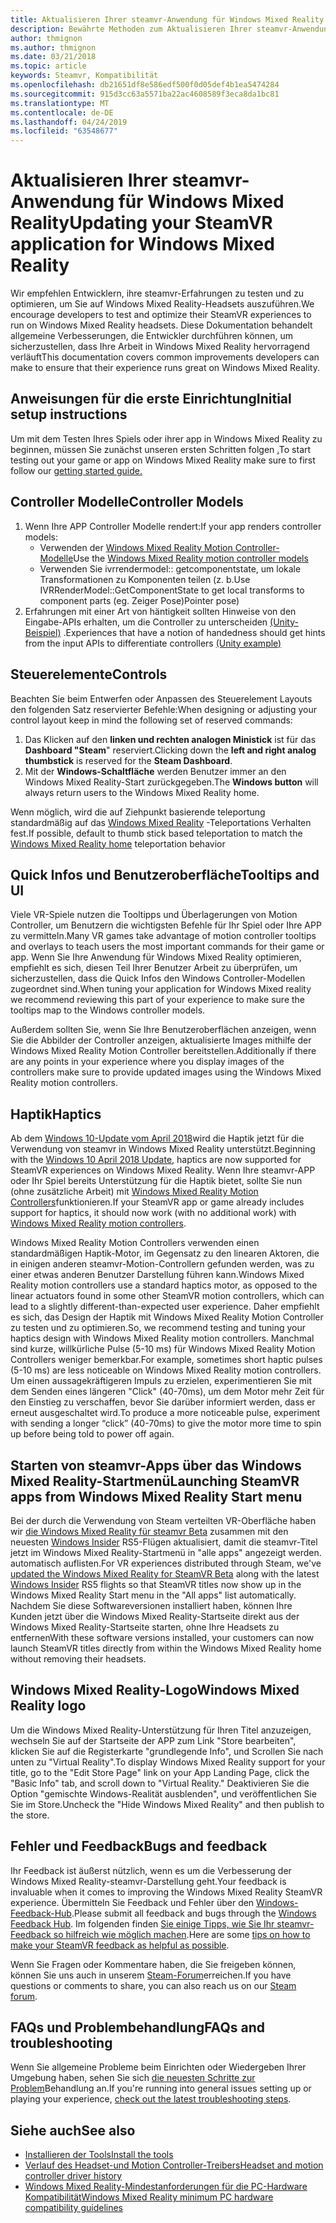 ```yaml
---
title: Aktualisieren Ihrer steamvr-Anwendung für Windows Mixed Reality
description: Bewährte Methoden zum Aktualisieren Ihrer steamvr-Anwendung, um die Kompatibilität mit Windows Mixed Reality-Headsets zu maximieren.
author: thmignon
ms.author: thmignon
ms.date: 03/21/2018
ms.topic: article
keywords: Steamvr, Kompatibilität
ms.openlocfilehash: db21651df8e586edf500f0d05def4b1ea5474284
ms.sourcegitcommit: 915d3cc63a5571ba22ac4608589f3eca8da1bc81
ms.translationtype: MT
ms.contentlocale: de-DE
ms.lasthandoff: 04/24/2019
ms.locfileid: "63548677"
---
```

# <a name="updating-your-steamvr-application-for-windows-mixed-reality"></a><span data-ttu-id="e6f42-104">Aktualisieren Ihrer steamvr-Anwendung für Windows Mixed Reality</span><span class="sxs-lookup"><span data-stu-id="e6f42-104">Updating your SteamVR application for Windows Mixed Reality</span></span>

<span data-ttu-id="e6f42-105">Wir empfehlen Entwicklern, ihre steamvr-Erfahrungen zu testen und zu optimieren, um Sie auf Windows Mixed Reality-Headsets auszuführen.</span><span class="sxs-lookup"><span data-stu-id="e6f42-105">We encourage developers to test and optimize their SteamVR experiences to run on Windows Mixed Reality headsets.</span></span> <span data-ttu-id="e6f42-106">Diese Dokumentation behandelt allgemeine Verbesserungen, die Entwickler durchführen können, um sicherzustellen, dass Ihre Arbeit in Windows Mixed Reality hervorragend verläuft</span><span class="sxs-lookup"><span data-stu-id="e6f42-106">This documentation covers common improvements developers can make to ensure that their experience runs great on Windows Mixed Reality.</span></span>

## <a name="initial-setup-instructions"></a><span data-ttu-id="e6f42-107">Anweisungen für die erste Einrichtung</span><span class="sxs-lookup"><span data-stu-id="e6f42-107">Initial setup instructions</span></span>

<span data-ttu-id="e6f42-108">Um mit dem Testen Ihres Spiels oder ihrer app in Windows Mixed Reality zu beginnen, müssen Sie zunächst unseren ersten Schritten folgen [.](http://aka.ms/WindowsMixedRealitySteamVR)</span><span class="sxs-lookup"><span data-stu-id="e6f42-108">To start testing out your game or app on Windows Mixed Reality make sure to first follow our [getting started guide.](http://aka.ms/WindowsMixedRealitySteamVR)</span></span>

## <a name="controller-models"></a><span data-ttu-id="e6f42-109">Controller Modelle</span><span class="sxs-lookup"><span data-stu-id="e6f42-109">Controller Models</span></span>
1. <span data-ttu-id="e6f42-110">Wenn Ihre APP Controller Modelle rendert:</span><span class="sxs-lookup"><span data-stu-id="e6f42-110">If your app renders controller models:</span></span>
    * <span data-ttu-id="e6f42-111">Verwenden der [Windows Mixed Reality Motion Controller-Modelle](motion-controllers.md#rendering-the-motion-controller-model)</span><span class="sxs-lookup"><span data-stu-id="e6f42-111">Use the [Windows Mixed Reality motion controller models](motion-controllers.md#rendering-the-motion-controller-model)</span></span>
    * <span data-ttu-id="e6f42-112">Verwenden Sie ivrrendermodel:: getcomponentstate, um lokale Transformationen zu Komponenten teilen (z. b.</span><span class="sxs-lookup"><span data-stu-id="e6f42-112">Use IVRRenderModel::GetComponentState to get local transforms to component parts (eg.</span></span> <span data-ttu-id="e6f42-113">Zeiger Pose)</span><span class="sxs-lookup"><span data-stu-id="e6f42-113">Pointer pose)</span></span>
2. <span data-ttu-id="e6f42-114">Erfahrungen mit einer Art von häntigkeit sollten Hinweise von den Eingabe-APIs erhalten, um die Controller zu unterscheiden [(Unity-Beispiel)](gestures-and-motion-controllers-in-unity.md#unity-buttonaxis-mapping-table) .</span><span class="sxs-lookup"><span data-stu-id="e6f42-114">Experiences that have a notion of handedness should get hints from the input APIs to differentiate controllers [(Unity example)](gestures-and-motion-controllers-in-unity.md#unity-buttonaxis-mapping-table)</span></span>

## <a name="controls"></a><span data-ttu-id="e6f42-115">Steuerelemente</span><span class="sxs-lookup"><span data-stu-id="e6f42-115">Controls</span></span>

<span data-ttu-id="e6f42-116">Beachten Sie beim Entwerfen oder Anpassen des Steuerelement Layouts den folgenden Satz reservierter Befehle:</span><span class="sxs-lookup"><span data-stu-id="e6f42-116">When designing or adjusting your control layout keep in mind the following set of reserved commands:</span></span>
1. <span data-ttu-id="e6f42-117">Das Klicken auf den **linken und rechten analogen Ministick** ist für das **Dashboard "Steam**" reserviert.</span><span class="sxs-lookup"><span data-stu-id="e6f42-117">Clicking down the **left and right analog thumbstick** is reserved for the **Steam Dashboard**.</span></span>
2. <span data-ttu-id="e6f42-118">Mit der **Windows-Schaltfläche** werden Benutzer immer an den Windows Mixed Reality-Start zurückgegeben.</span><span class="sxs-lookup"><span data-stu-id="e6f42-118">The **Windows button** will always return users to the Windows Mixed Reality home.</span></span>

<span data-ttu-id="e6f42-119">Wenn möglich, wird die auf Ziehpunkt basierende teleportung standardmäßig auf das [Windows Mixed Reality](navigating-the-windows-mixed-reality-home.md#getting-around-your-home) -Teleportations Verhalten fest.</span><span class="sxs-lookup"><span data-stu-id="e6f42-119">If possible, default to thumb stick based teleportation to match the [Windows Mixed Reality home](navigating-the-windows-mixed-reality-home.md#getting-around-your-home) teleportation behavior</span></span>

## <a name="tooltips-and-ui"></a><span data-ttu-id="e6f42-120">Quick Infos und Benutzeroberfläche</span><span class="sxs-lookup"><span data-stu-id="e6f42-120">Tooltips and UI</span></span>

<span data-ttu-id="e6f42-121">Viele VR-Spiele nutzen die Tooltipps und Überlagerungen von Motion Controller, um Benutzern die wichtigsten Befehle für Ihr Spiel oder Ihre APP zu vermitteln.</span><span class="sxs-lookup"><span data-stu-id="e6f42-121">Many VR games take advantage of motion controller tooltips and overlays to teach users the most important commands for their game or app.</span></span> <span data-ttu-id="e6f42-122">Wenn Sie Ihre Anwendung für Windows Mixed Reality optimieren, empfiehlt es sich, diesen Teil Ihrer Benutzer Arbeit zu überprüfen, um sicherzustellen, dass die Quick Infos den Windows Controller-Modellen zugeordnet sind.</span><span class="sxs-lookup"><span data-stu-id="e6f42-122">When tuning your application for Windows Mixed reality we recommend reviewing this part of your experience to make sure the tooltips map to the Windows controller models.</span></span>

<span data-ttu-id="e6f42-123">Außerdem sollten Sie, wenn Sie Ihre Benutzeroberflächen anzeigen, wenn Sie die Abbilder der Controller anzeigen, aktualisierte Images mithilfe der Windows Mixed Reality Motion Controller bereitstellen.</span><span class="sxs-lookup"><span data-stu-id="e6f42-123">Additionally if there are any points in your experience where you display images of the controllers make sure to provide updated images using the Windows Mixed Reality motion controllers.</span></span>

## <a name="haptics"></a><span data-ttu-id="e6f42-124">Haptik</span><span class="sxs-lookup"><span data-stu-id="e6f42-124">Haptics</span></span>

<span data-ttu-id="e6f42-125">Ab dem [Windows 10-Update vom April 2018](release-notes-april-2018.md)wird die Haptik jetzt für die Verwendung von steamvr in Windows Mixed Reality unterstützt.</span><span class="sxs-lookup"><span data-stu-id="e6f42-125">Beginning with the [Windows 10 April 2018 Update](release-notes-april-2018.md), haptics are now supported for SteamVR experiences on Windows Mixed Reality.</span></span> <span data-ttu-id="e6f42-126">Wenn Ihre steamvr-APP oder Ihr Spiel bereits Unterstützung für die Haptik bietet, sollte Sie nun (ohne zusätzliche Arbeit) mit [Windows Mixed Reality Motion Controllers](motion-controllers.md)funktionieren.</span><span class="sxs-lookup"><span data-stu-id="e6f42-126">If your SteamVR app or game already includes support for haptics, it should now work (with no additional work) with [Windows Mixed Reality motion controllers](motion-controllers.md).</span></span>

<span data-ttu-id="e6f42-127">Windows Mixed Reality Motion Controllers verwenden einen standardmäßigen Haptik-Motor, im Gegensatz zu den linearen Aktoren, die in einigen anderen steamvr-Motion-Controllern gefunden werden, was zu einer etwas anderen Benutzer Darstellung führen kann.</span><span class="sxs-lookup"><span data-stu-id="e6f42-127">Windows Mixed Reality motion controllers use a standard haptics motor, as opposed to the linear actuators found in some other SteamVR motion controllers, which can lead to a slightly different-than-expected user experience.</span></span> <span data-ttu-id="e6f42-128">Daher empfiehlt es sich, das Design der Haptik mit Windows Mixed Reality Motion Controller zu testen und zu optimieren.</span><span class="sxs-lookup"><span data-stu-id="e6f42-128">So, we recommend testing and tuning your haptics design with Windows Mixed Reality motion controllers.</span></span> <span data-ttu-id="e6f42-129">Manchmal sind kurze, willkürliche Pulse (5-10 ms) für Windows Mixed Reality Motion Controllers weniger bemerkbar.</span><span class="sxs-lookup"><span data-stu-id="e6f42-129">For example, sometimes short haptic pulses (5-10 ms) are less noticeable on Windows Mixed Reality motion controllers.</span></span> <span data-ttu-id="e6f42-130">Um einen aussagekräftigeren Impuls zu erzielen, experimentieren Sie mit dem Senden eines längeren "Click" (40-70ms), um dem Motor mehr Zeit für den Einstieg zu verschaffen, bevor Sie darüber informiert werden, dass er erneut ausgeschaltet wird.</span><span class="sxs-lookup"><span data-stu-id="e6f42-130">To produce a more noticeable pulse, experiment with sending a longer “click” (40-70ms) to give the motor more time to spin up before being told to power off again.</span></span>

## <a name="launching-steamvr-apps-from-windows-mixed-reality-start-menu"></a><span data-ttu-id="e6f42-131">Starten von steamvr-Apps über das Windows Mixed Reality-Startmenü</span><span class="sxs-lookup"><span data-stu-id="e6f42-131">Launching SteamVR apps from Windows Mixed Reality Start menu</span></span>

<span data-ttu-id="e6f42-132">Bei der durch die Verwendung von Steam verteilten VR-Oberfläche haben wir [die Windows Mixed Reality für steamvr Beta](https://steamcommunity.com/games/719950/announcements/detail/1687045485866139800) zusammen mit den neuesten [Windows Insider](https://insider.windows.com) RS5-Flügen aktualisiert, damit die steamvr-Titel jetzt im Windows Mixed Reality-Startmenü in "alle apps" angezeigt werden. automatisch auflisten.</span><span class="sxs-lookup"><span data-stu-id="e6f42-132">For VR experiences distributed through Steam, we've [updated the Windows Mixed Reality for SteamVR Beta](https://steamcommunity.com/games/719950/announcements/detail/1687045485866139800) along with the latest [Windows Insider](https://insider.windows.com) RS5 flights so that SteamVR titles now show up in the Windows Mixed Reality Start menu in the "All apps" list automatically.</span></span> <span data-ttu-id="e6f42-133">Nachdem Sie diese Softwareversionen installiert haben, können Ihre Kunden jetzt über die Windows Mixed Reality-Startseite direkt aus der Windows Mixed Reality-Startseite starten, ohne Ihre Headsets zu entfernen</span><span class="sxs-lookup"><span data-stu-id="e6f42-133">With these software versions installed, your customers can now launch SteamVR titles directly from within the Windows Mixed Reality home without removing their headsets.</span></span>

## <a name="windows-mixed-reality-logo"></a><span data-ttu-id="e6f42-134">Windows Mixed Reality-Logo</span><span class="sxs-lookup"><span data-stu-id="e6f42-134">Windows Mixed Reality logo</span></span>

<span data-ttu-id="e6f42-135">Um die Windows Mixed Reality-Unterstützung für Ihren Titel anzuzeigen, wechseln Sie auf der Startseite der APP zum Link "Store bearbeiten", klicken Sie auf die Registerkarte "grundlegende Info", und Scrollen Sie nach unten zu "Virtual Reality".</span><span class="sxs-lookup"><span data-stu-id="e6f42-135">To display Windows Mixed Reality support for your title, go to the "Edit Store Page" link on your App Landing Page, click the "Basic Info" tab, and scroll down to "Virtual Reality."</span></span> <span data-ttu-id="e6f42-136">Deaktivieren Sie die Option "gemischte Windows-Realität ausblenden", und veröffentlichen Sie Sie im Store.</span><span class="sxs-lookup"><span data-stu-id="e6f42-136">Uncheck the "Hide Windows Mixed Reality" and then publish to the store.</span></span>

## <a name="bugs-and-feedback"></a><span data-ttu-id="e6f42-137">Fehler und Feedback</span><span class="sxs-lookup"><span data-stu-id="e6f42-137">Bugs and feedback</span></span>

<span data-ttu-id="e6f42-138">Ihr Feedback ist äußerst nützlich, wenn es um die Verbesserung der Windows Mixed Reality-steamvr-Darstellung geht.</span><span class="sxs-lookup"><span data-stu-id="e6f42-138">Your feedback is invaluable when it comes to improving the Windows Mixed Reality SteamVR experience.</span></span> <span data-ttu-id="e6f42-139">Übermitteln Sie Feedback und Fehler über den [Windows-Feedback-Hub](https://docs.microsoft.com/windows/mixed-reality/enthusiast-guide/filing-feedback).</span><span class="sxs-lookup"><span data-stu-id="e6f42-139">Please submit all feedback and bugs through the [Windows Feedback Hub](https://docs.microsoft.com/windows/mixed-reality/enthusiast-guide/filing-feedback).</span></span> <span data-ttu-id="e6f42-140">Im folgenden finden [Sie einige Tipps, wie Sie Ihr steamvr-Feedback so hilfreich wie möglich machen](https://docs.microsoft.com/windows/mixed-reality/enthusiast-guide/using-steamvr-with-windows-mixed-reality#sharing-feedback-on-steamvr).</span><span class="sxs-lookup"><span data-stu-id="e6f42-140">Here are some [tips on how to make your SteamVR feedback as helpful as possible](https://docs.microsoft.com/windows/mixed-reality/enthusiast-guide/using-steamvr-with-windows-mixed-reality#sharing-feedback-on-steamvr).</span></span>

<span data-ttu-id="e6f42-141">Wenn Sie Fragen oder Kommentare haben, die Sie freigeben können, können Sie uns auch in unserem [Steam-Forum](http://steamcommunity.com/app/719950/discussions/)erreichen.</span><span class="sxs-lookup"><span data-stu-id="e6f42-141">If you have questions or comments to share, you can also reach us on our [Steam forum](http://steamcommunity.com/app/719950/discussions/).</span></span>

## <a name="faqs-and-troubleshooting"></a><span data-ttu-id="e6f42-142">FAQs und Problembehandlung</span><span class="sxs-lookup"><span data-stu-id="e6f42-142">FAQs and troubleshooting</span></span>

<span data-ttu-id="e6f42-143">Wenn Sie allgemeine Probleme beim Einrichten oder Wiedergeben Ihrer Umgebung haben, sehen Sie sich [die neuesten Schritte zur Problem](https://docs.microsoft.com/windows/mixed-reality/enthusiast-guide/troubleshooting-windows-mixed-reality#steamvr)Behandlung an.</span><span class="sxs-lookup"><span data-stu-id="e6f42-143">If you're running into general issues setting up or playing your experience, [check out the latest troubleshooting steps](https://docs.microsoft.com/windows/mixed-reality/enthusiast-guide/troubleshooting-windows-mixed-reality#steamvr).</span></span>

## <a name="see-also"></a><span data-ttu-id="e6f42-144">Siehe auch</span><span class="sxs-lookup"><span data-stu-id="e6f42-144">See also</span></span>
* [<span data-ttu-id="e6f42-145">Installieren der Tools</span><span class="sxs-lookup"><span data-stu-id="e6f42-145">Install the tools</span></span>](install-the-tools.md)
* [<span data-ttu-id="e6f42-146">Verlauf des Headset-und Motion Controller-Treibers</span><span class="sxs-lookup"><span data-stu-id="e6f42-146">Headset and motion controller driver history</span></span>](https://docs.microsoft.com/windows/mixed-reality/enthusiast-guide/mixed-reality-software)
* [<span data-ttu-id="e6f42-147">Windows Mixed Reality-Mindestanforderungen für die PC-Hardware Kompatibilität</span><span class="sxs-lookup"><span data-stu-id="e6f42-147">Windows Mixed Reality minimum PC hardware compatibility guidelines</span></span>](https://docs.microsoft.com/windows/mixed-reality/enthusiast-guide/windows-mixed-reality-minimum-pc-hardware-compatibility-guidelines)
